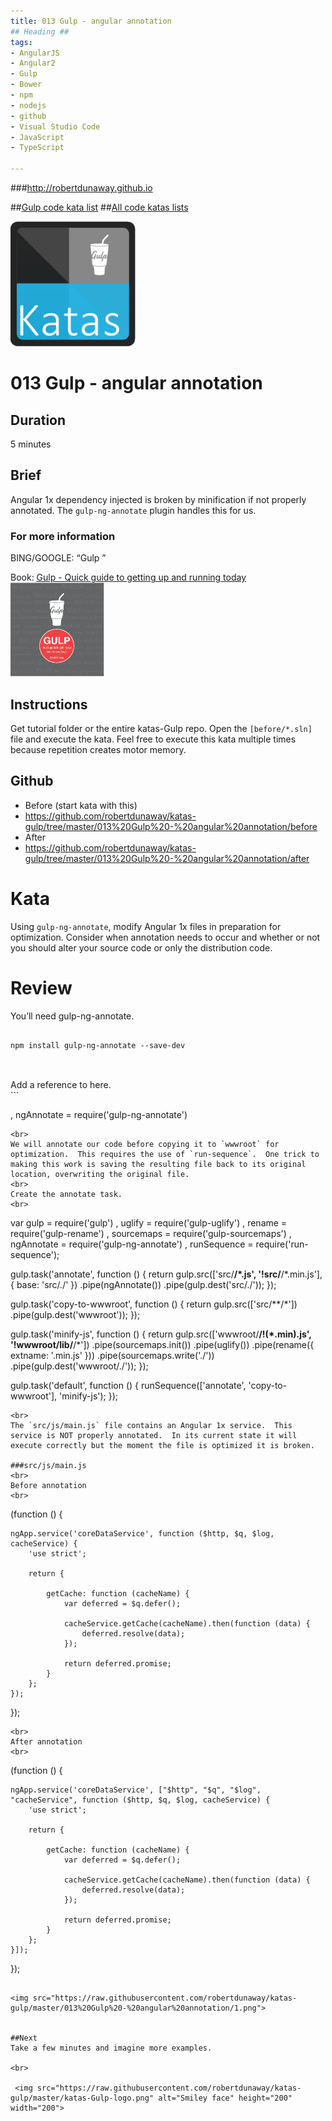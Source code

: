 ```yaml
---
title: 013 Gulp - angular annotation
## Heading ##
tags: 
- AngularJS
- Angular2
- Gulp
- Bower
- npm
- nodejs
- github
- Visual Studio Code
- JavaScript
- TypeScript

---
```


###http://robertdunaway.github.io

##[Gulp code kata list](http://mycodekatas.github.io/gulp.html)
##[All code katas lists](http://mycodekatas.github.io/)

 <img src="https://raw.githubusercontent.com/robertdunaway/katas-gulp/master/katas-Gulp-logo.png" alt="Smiley face" height="200" width="200"> 

# 013 Gulp - angular annotation

## Duration
5 minutes

## Brief
Angular 1x dependency injected is broken by minification if not properly annotated.  The `gulp-ng-annotate` plugin handles this for us.

### For more information 
BING/GOOGLE: “Gulp ”

Book: 
[Gulp - Quick guide to getting up and running today](http://www.amazon.com/Gulp-Quick-guide-getting-running-ebook/dp/B010NXMFF6/)
<br>
<img src="https://raw.githubusercontent.com/robertdunaway/gulp-book/master/bookcoverimage.PNG" alt="Smiley face" height="150" width="150">



## Instructions
Get tutorial folder or the entire katas-Gulp repo.
Open the `[before/*.sln]` file and execute the kata.
Feel free to execute this kata multiple times because repetition creates motor memory.

## Github
 - Before (start kata with this)
  - https://github.com/robertdunaway/katas-gulp/tree/master/013%20Gulp%20-%20angular%20annotation/before
 - After
  - https://github.com/robertdunaway/katas-gulp/tree/master/013%20Gulp%20-%20angular%20annotation/after


# Kata
Using `gulp-ng-annotate`, modify Angular 1x files in preparation for optimization.  Consider when annotation needs to occur and whether or not you should alter your source code or only the distribution code.

# Review
You’ll need gulp-ng-annotate.
<br>
```

npm install gulp-ng-annotate --save-dev


```
<br>
Add a reference to   here.
<br>
```

, ngAnnotate = require('gulp-ng-annotate')


```
<br>
We will annotate our code before copying it to `wwwroot` for optimization.  This requires the use of `run-sequence`.  One trick to making this work is saving the resulting file back to its original location, overwriting the original file.
<br>
Create the annotate task.
<br>
```

var gulp = require('gulp')
    , uglify = require('gulp-uglify')
    , rename = require('gulp-rename')
    , sourcemaps = require('gulp-sourcemaps')
    , ngAnnotate = require('gulp-ng-annotate')
    , runSequence = require('run-sequence');

gulp.task('annotate', function () {
    return gulp.src(['src/**/*.js', '!src/**/*.min.js'], { base: 'src/./' })
      .pipe(ngAnnotate())
      .pipe(gulp.dest('src/./'));
});

gulp.task('copy-to-wwwroot', function () {
    return gulp.src(['src/**/*'])
    .pipe(gulp.dest('wwwroot'));
});

gulp.task('minify-js', function () {
    return gulp.src(['wwwroot/**/!(*.min).js', '!wwwroot/lib/**/*'])
     .pipe(sourcemaps.init())
     .pipe(uglify())
     .pipe(rename({
         extname: '.min.js'
     }))
     .pipe(sourcemaps.write('./'))
     .pipe(gulp.dest('wwwroot/./'));
});

gulp.task('default', function () {
    runSequence(['annotate', 'copy-to-wwwroot'], 'minify-js');
});


```
<br>
The `src/js/main.js` file contains an Angular 1x service.  This service is NOT properly annotated.  In its current state it will execute correctly but the moment the file is optimized it is broken.

###src/js/main.js
<br>
Before annotation
<br>

```

(function () {

    ngApp.service('coreDataService', function ($http, $q, $log, cacheService) {
        'use strict';

        return {

            getCache: function (cacheName) {
                var deferred = $q.defer();

                cacheService.getCache(cacheName).then(function (data) {
                    deferred.resolve(data);
                });

                return deferred.promise;
            }
        };
    });
});


```
<br>
After annotation
<br>

```

(function () {

    ngApp.service('coreDataService', ["$http", "$q", "$log", "cacheService", function ($http, $q, $log, cacheService) {
        'use strict';

        return {

            getCache: function (cacheName) {
                var deferred = $q.defer();

                cacheService.getCache(cacheName).then(function (data) {
                    deferred.resolve(data);
                });

                return deferred.promise;
            }
        };
    }]);
});


```

<img src="https://raw.githubusercontent.com/robertdunaway/katas-gulp/master/013%20Gulp%20-%20angular%20annotation/1.png">


##Next
Take a few minutes and imagine more examples. 

<br>

 <img src="https://raw.githubusercontent.com/robertdunaway/katas-gulp/master/katas-Gulp-logo.png" alt="Smiley face" height="200" width="200"> 
